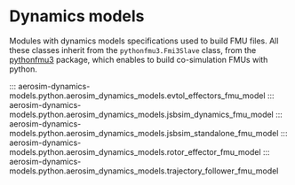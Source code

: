 # Dynamics models

Modules with dynamics models specifications used to build FMU files.
All these classes inherit from the `pythonfmu3.Fmi3Slave` class, from the [pythonfmu3](https://pypi.org/project/pythonfmu3/) package, which enables to build co-simulation FMUs with python.

::: aerosim-dynamics-models.python.aerosim_dynamics_models.evtol_effectors_fmu_model
::: aerosim-dynamics-models.python.aerosim_dynamics_models.jsbsim_dynamics_fmu_model
::: aerosim-dynamics-models.python.aerosim_dynamics_models.jsbsim_standalone_fmu_model
::: aerosim-dynamics-models.python.aerosim_dynamics_models.rotor_effector_fmu_model
::: aerosim-dynamics-models.python.aerosim_dynamics_models.trajectory_follower_fmu_model